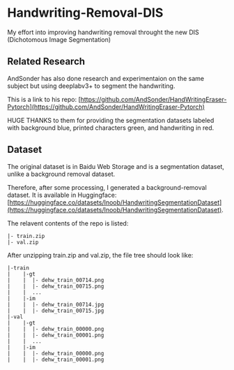 # Handwriting-Removal-DIS
My effort into improving handwriting removal throught the new DIS (Dichotomous Image Segmentation)

## Related Research
AndSonder has also done research and experimentaion on the same subject but using deeplabv3+ to segment the handwriting.

This is a link to his repo: [https://github.com/AndSonder/HandWritingEraser-Pytorch](https://github.com/AndSonder/HandWritingEraser-Pytorch)

HUGE THANKS to them for providing the segmentation datasets labeled with background blue, printed characters green, and handwriting in red.

## Dataset
The original dataset is in Baidu Web Storage and is a segmentation dataset, unlike a background removal dataset.

Therefore, after some processing, I generated a background-removal dataset. It is available in Huggingface: [https://huggingface.co/datasets/Inoob/HandwritingSegmentationDataset](https://huggingface.co/datasets/Inoob/HandwritingSegmentationDataset).

The relavent contents of the repo is listed:

```
|- train.zip
|- val.zip
```

After unzipping train.zip and val.zip, the file tree should look like:

```
|-train
|    |-gt
|    |  |- dehw_train_00714.png
|    |  |- dehw_train_00715.png
|    |  ...
|    |-im
|    |  |- dehw_train_00714.jpg
|    |  |- dehw_train_00715.jpg
|-val
|    |-gt
|    |  |- dehw_train_00000.png
|    |  |- dehw_train_00001.png
|    |  ...
|    |-im
|    |  |- dehw_train_00000.png
|    |  |- dehw_train_00001.png
```
